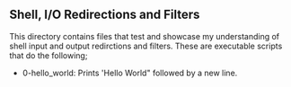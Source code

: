 ## Shell, I/O Redirections and Filters
This directory contains files that test and showcase my understanding of shell input and output redirctions and filters. These are executable scripts that do the following;
- 0-hello_world: Prints 'Hello World" followed by a new line.